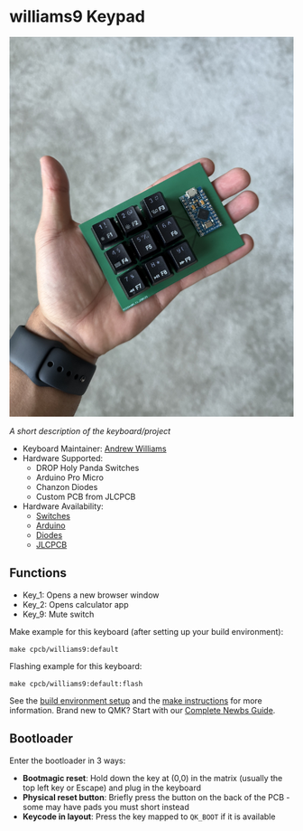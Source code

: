 # williams9 Keypad

![williams9](public/IMG_2238.jpg)

*A short description of the keyboard/project*

* Keyboard Maintainer: [Andrew Williams](https://github.com/andrewimwilliams)
* Hardware Supported:
    - DROP Holy Panda Switches
    - Arduino Pro Micro
    - Chanzon Diodes
    - Custom PCB from JLCPCB
* Hardware Availability:
    - [Switches](https://drop.com/buy/drop-invyr-holy-panda-mechanical-switches?searchId=648c24747bd243da9bf5c01c21cecaa0)
    - [Arduino](https://www.amazon.com/dp/B08BJNV1J3?ref=ppx_yo2ov_dt_b_fed_asin_title&th=1)
    - [Diodes](https://www.amazon.com/dp/B079KJ91JZ?ref=ppx_yo2ov_dt_b_fed_asin_title&th=1)
    - [JLCPCB](https://jlcpcb.com)

## Functions
* Key_1: Opens a new browser window
* Key_2: Opens calculator app
* Key_9: Mute switch

Make example for this keyboard (after setting up your build environment):

    make cpcb/williams9:default

Flashing example for this keyboard:

    make cpcb/williams9:default:flash

See the [build environment setup](https://docs.qmk.fm/#/getting_started_build_tools) and the [make instructions](https://docs.qmk.fm/#/getting_started_make_guide) for more information. Brand new to QMK? Start with our [Complete Newbs Guide](https://docs.qmk.fm/#/newbs).

## Bootloader

Enter the bootloader in 3 ways:

* **Bootmagic reset**: Hold down the key at (0,0) in the matrix (usually the top left key or Escape) and plug in the keyboard
* **Physical reset button**: Briefly press the button on the back of the PCB - some may have pads you must short instead
* **Keycode in layout**: Press the key mapped to `QK_BOOT` if it is available